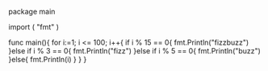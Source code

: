 package main

import (
	"fmt"
)

func main(){
   for i:=1; i <= 100; i++{
      if i % 15 == 0{
         fmt.Println("fizzbuzz")
      }else if i % 3 == 0{
		  fmt.Println("fizz")
      }else if i % 5 == 0{
         fmt.Println("buzz")
      }else{
         fmt.Println(i)
      }
   }
}
